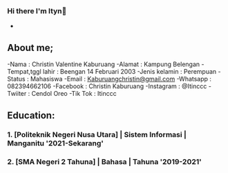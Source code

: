 ### Hi there I'm Ityn👋
+
## About me;
-Nama               : Christin Valentine Kaburuang
-Alamat             : Kampung Belengan
-Tempat,tggl lahir  : Beengan 14 Februari 2003
-Jenis kelamin      : Perempuan
-Status             : Mahasiswa
-Email              : Kaburuangchristin@gmail.com
-Whatsapp           : 082394662106
-Facebook           : Christin Kaburuang
-Instagram          : @Itinccc
-Twiiter            : Cendol Oreo
-Tik Tok            : Itinccc

## Education:

### 1. [Politeknik Negeri Nusa Utara] | Sistem Informasi | Manganitu '2021-Sekarang'

### 2. [SMA Negeri 2 Tahuna] | Bahasa | Tahuna '2019-2021'


<!--
**itinccc/itinccc** is a ✨ _special_ ✨ repository because its `README.md` (this file) appears on your GitHub profile.

Here are some ideas to get you started:

- 🔭 I’m currently working on ...
- 🌱 I’m currently learning ...
- 👯 I’m looking to collaborate on ...
- 🤔 I’m looking for help with ...
- 💬 Ask me about ...
- 📫 How to reach me: ...
- 😄 Pronouns: ...
- ⚡ Fun fact: ...
-->
